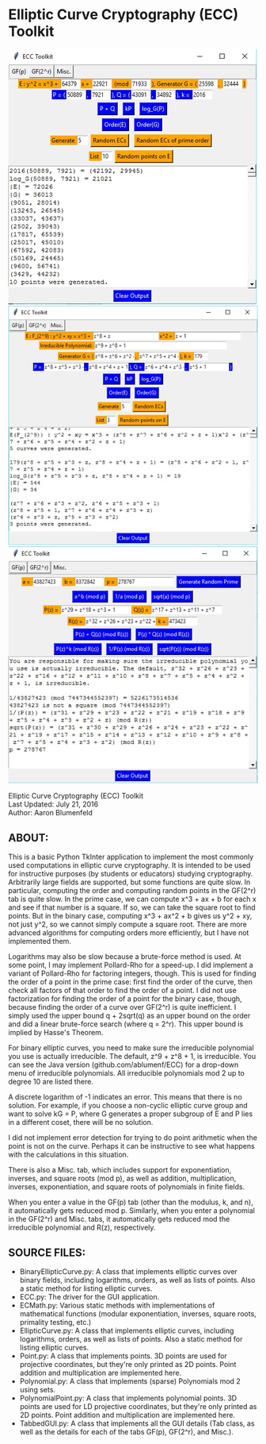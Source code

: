 # Elliptic Curve Cryptography (ECC) Toolkit
![Elliptic Curve Cryptography (ECC) Toolkit](prime.jpg)
![Elliptic Curve Cryptography (ECC) Toolkit](binary.jpg)
![Elliptic Curve Cryptography (ECC) Toolkit](misc.jpg)

Elliptic Curve Cryptography (ECC) Toolkit <br>
Last Updated: July 21, 2016 <br>
Author: Aaron Blumenfeld

## ABOUT:

This is a basic Python TkInter application to implement the most commonly
used computations in elliptic curve cryptography. It is intended to be
used for instructive purposes (by students or educators) studying
cryptography. Arbitrarily large fields are supported, but some functions
are quite slow. In particular, computing the order and computing random
points in the GF(2^r) tab is quite slow. In the prime case, we can compute
x^3 + ax + b for each x and see if that number is a square. If so, we can take
the square root to find points. But in the binary case, computing x^3 + ax^2 + b
gives us y^2 + xy, not just y^2, so we cannot simply compute a square root.
There are more advanced algorithms for computing orders more efficiently,
but I have not implemented them.

Logarithms may also be slow because a brute-force method is used. At some
point, I may implement Pollard-Rho for a speed-up. I did implement a variant
of Pollard-Rho for factoring integers, though. This is used for finding the order
of a point in the prime case: first find the order of the curve, then check
all factors of that order to find the order of a point. I did not use factorization
for finding the order of a point for the binary case, though, because finding the order
of a curve over GF(2^r) is quite inefficient. I simply used the upper bound q + 2sqrt(q)
as an upper bound on the order and did a linear brute-force search (where q = 2^r).
This upper bound is implied by Hasse's Theorem.

For binary elliptic curves, you need to make sure the irreducible polynomial you
use is actually irreducible. The default, z^9 + z^8 + 1, is irreducible. You can
see the Java version (github.com/ablumenf/ECC) for a drop-down menu of irreducible
polynomials. All irreducible polynomials mod 2 up to degree 10 are listed there.

A discrete logarithm of -1 indicates an error. This means that there is
no solution. For example, if you choose a non-cyclic elliptic curve group
and want to solve kG = P, where G generates a proper subgroup of E and P
lies in a different coset, there will be no solution.

I did not implement error detection for trying to do point arithmetic when
the point is not on the curve. Perhaps it can be instructive to see what
happens with the calculations in this situation.

There is also a Misc. tab, which includes support for exponentiation, inverses,
and square roots (mod p), as well as addition, multiplication, inverses, 
exponentiation, and square roots of polynomials in finite fields.

When you enter a value in the GF(p) tab (other than the modulus, k, and n), it
automatically gets reduced mod p. Similarly, when you enter a polynomial in
the GF(2^r) and Misc. tabs, it automatically gets reduced mod the irreducible
polynomial and R(z), respectively.

## SOURCE FILES:

- BinaryEllipticCurve.py: A class that implements elliptic curves over binary fields, including logarithms, orders, as well as lists of points. Also a static method for listing elliptic curves.
- ECC.py: The driver for the GUI application.
- ECMath.py: Various static methods with implementations of mathematical functions (modular exponentiation, inverses, square roots, primality testing, etc.)
- EllipticCurve.py: A class that implements elliptic curves, including logarithms, orders, as well as lists of points. Also a static method for listing elliptic curves.
- Point.py: A class that implements points. 3D points are used for projective coordinates, but they're only printed as 2D points. Point addition and multiplication are implemented here.
- Polynomial.py: A class that implements (sparse) Polynomials mod 2 using sets.
- PolynomialPoint.py: A class that implements polynomial points. 3D points are used for LD projective coordinates, but they're only printed as 2D points. Point addition and multiplication are implemented here.
- TabbedGUI.py: A class that implements all the GUI details (Tab class, as well as the details for each of the tabs GF(p), GF(2^r), and Misc.).